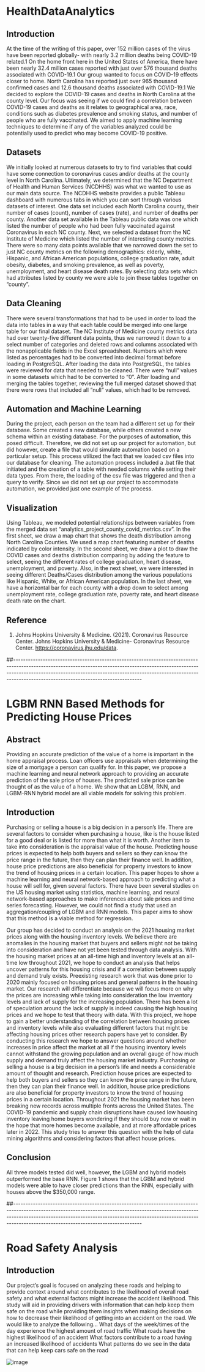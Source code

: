 # HealthDataAnalytics


## Introduction
At the time of the writing of this paper, over 152 million cases of the virus have been reported globally- with nearly 3.2 million deaths being COVID-19 related.1 On the home front here in the United States of America, there have been nearly 32.4 million cases reported with just over 576 thousand deaths associated with COVID-19.1 Our group wanted to focus on COVID-19 effects closer to home. North Carolina has reported just over 965 thousand confirmed cases and 12.6 thousand deaths associated with COVID-19.1 We decided to explore the COVID-19 cases and deaths in North Carolina at the county level. Our focus was seeing if we could find a correlation between COVID-19 cases and deaths as it relates to geographical area, race, conditions such as diabetes prevalence and smoking status, and number of people who are fully vaccinated. We aimed to apply machine learning techniques to determine if any of the variables analyzed could be potentially used to predict who may become COVID-19 positive.
## Datasets
We initially looked at numerous datasets to try to find variables that could have some connection to coronavirus cases and/or deaths at the county level in North Carolina. Ultimately, we determined that the NC Department of Health and Human Services (NCDHHS) was what we wanted to use as our main data source. The NCDHHS website provides a public Tableau dashboard with numerous tabs in which you can sort through various datasets of interest. One data set included each North Carolina county, their number of cases (count), number of cases (rate), and number of deaths per county. Another data set available in the Tableau public data was one which listed the number of people who had been fully vaccinated against Coronavirus in each NC county. Next, we selected a dataset from the NC Institute of Medicine which listed the number of interesting county metrics. There were so many data points available that we narrowed down the set to just NC county metrics on the following demographics: elderly, white, Hispanic, and African American populations, college graduation rate, adult obesity, diabetes, and smoking prevalence, as well as poverty, unemployment, and heart disease death rates. By selecting data sets which had attributes listed by county we were able to join these tables together on “county”.
## Data Cleaning
There were several transformations that had to be used in order to load the data into tables in a way that each table could be merged into one large table for our final dataset. The NC Institute of Medicine county metrics data had over twenty-five different data points, thus we narrowed it down to a select number of categories and deleted rows and columns associated with the nonapplicable fields in the Excel spreadsheet. Numbers which were listed as percentages had to be converted into decimal format before loading in PostgreSQL. After loading the data into PostgreSQL, the tables were reviewed for data that needed to be cleaned. There were “null” values in some datasets which had to be converted to “0”. After loading and merging the tables together, reviewing the full merged dataset showed that there were rows that included all “null” values, which had to be removed. 
## Automation and Machine Learning
During the project, each person on the team had a different set up for their database. Some created a new database, while others created a new schema within an existing database. For the purposes of automation, this posed difficult. Therefore, we did not set up our project for automation, but did however, create a file that would simulate automation based on a particular setup. This process utilized the fact that we loaded csv files into our database for cleaning. The automation process included a .bat file that initiated and the creation of a table with needed columns while setting their data types. From there, the loading of the csv file was triggered and then a query to verify. Since we did not set up our project to accommodate automation, we provided just one example of the process.
## Visualization
Using Tableau, we modeled potential relationships between variables from the merged data set “analytics_project_county_covid_metrics.csv”. In the first sheet, we draw a map chart that shows the death distribution among North Carolina Counties. We used a map chart featuring number of deaths indicated by color intensity. In the second sheet, we draw a plot to draw the COVID cases and deaths distribution comparing by adding the feature to select, seeing the different rates of college graduation, heart disease, unemployment, and poverty. Also, in the next sheet, we were interested in seeing different Deaths/Cases distribution among the various populations like Hispanic, White, or African American population. In the last sheet, we have a horizontal bar for each county with a drop down to select among unemployment rate, college graduation rate, poverty rate, and heart disease death rate on the chart.
## Reference
1.	Johns Hopkins University & Medicine. (2021). Coronavirus Resource Center. Johns Hopkins University & Medicine- Coronavirus Resource Center. https://coronavirus.jhu.edu/data.


##----------------------------------------------------------------------------------------------------------------------------------------------------------------------------------------------------------------------------------------------------------------------------------------------

# LGBM RNN Based Methods for Predicting House Prices

## Abstract
Providing an accurate prediction of the value of a home is important in the home appraisal process. Loan officers use appraisals when determining the size of a mortgage a person can qualify for. In this paper, we propose a machine learning and neural network approach to providing an accurate prediction of the sale price of houses. The predicted sale price can be thought of as the value of a home. We show that an LGBM, RNN, and LGBM-RNN hybrid model are all viable models for solving this problem.

## Introduction
Purchasing or selling a house is a big decision in a person’s life. There are several factors to consider when purchasing a house, like is the house listed for a good deal or is listed for more than what it is worth. Another item to take into consideration is the appraisal value of the house. Predicting house prices is expected to help both buyers and sellers so they can know the price range in the future, then they can plan their finance well. In addition, house price predictions are also beneficial for property investors to know the trend of housing prices in a certain location. This paper hopes to show a machine learning and neural network-based approach to predicting what a house will sell for, given several factors.
There have been several studies on the US housing market using statistics, machine learning, and neural network-based approaches to make inferences about sale prices and time series forecasting. However, we could not find a study that used an aggregation/coupling of LGBM and RNN models. This paper aims to show that this method is a viable method for regression. 

Our group has decided to conduct an analysis on the 2021 housing market prices along with the housing inventory levels. We believe there are anomalies in the housing market that buyers and sellers might not be taking into consideration and have not yet been tested through data analysis. With the housing market prices at an all-time high and inventory levels at an all-time low throughout 2021, we hope to conduct an analysis that helps uncover patterns for this housing crisis and if a correlation between supply and demand truly exists.
Preexisting research work that was done prior to 2020 mainly focused on housing prices and general patterns in the housing market. Our research will differentiate because we will focus more on why the prices are increasing while taking into consideration the low inventory levels and lack of supply for the increasing population. There has been a lot of speculation around the lack of supply is indeed causing the high housing prices and we hope to test that theory with data.
With this project, we hope to gain a better understanding of the correlation between housing prices and inventory levels while also evaluating different factors that might be affecting housing prices other research papers have yet to consider. By conducting this research we hope to answer questions around whether increases in price affect the market at all if the housing inventory levels cannot withstand the growing population and an overall gauge of how much supply and demand truly affect the housing market industry.
Purchasing or selling a house is a big decision in a person’s life and needs a considerable amount of thought and research. Prediction house prices are expected to help both buyers and sellers so they can know the price range in the future, then they can plan their finance well. In addition, house price predictions are also beneficial for property investors to know the trend of housing prices in a certain location. 
Throughout 2021 the housing market has been breaking new records across multiple fronts across the United States. The COVID-19 pandemic and supply chain disruptions have caused low housing inventory leaving home buyers wondering if they should buy now or wait in the hope that more homes become available, and at more affordable prices later in 2022. This study tries to answer this question with the help of data mining algorithms and considering factors that affect house prices.

## Conclusion
All three models tested did well, however, the LGBM and hybrid models outperformed the base RNN. Figure 1 shows that the LGBM and hybrid models were able to have closer predictions than the RNN, especially with houses above the $350,000 range. 



##----------------------------------------------------------------------------------------------------------------------------------------------------------------------------------------------------------------------------------------------------------------------------------------------

# Road Safety Analysis

## Introduction
Our project’s goal is focused on analyzing these roads and helping to provide context around what contributes to the likelihood of overall road safety and what external factors might increase the accident likelihood.
This study will aid in providing drivers with information that can help keep them safe on the road while providing them insights when making decisions on how to decrease their likelihood of getting into an accident on the road. 
We would like to analyze the following…
What days of the week/times of the day experience the highest amount of road traffic
What roads have the highest likelihood of an accident
What factors contribute to a road having an increased likelihood of accidents
What patterns do we see in the data that can help keep cars safe on the road

![image](https://github.com/JShirin/HealthDataAnalytics/assets/71100166/e80d525a-9170-49c5-84ce-0bb15f137459)

